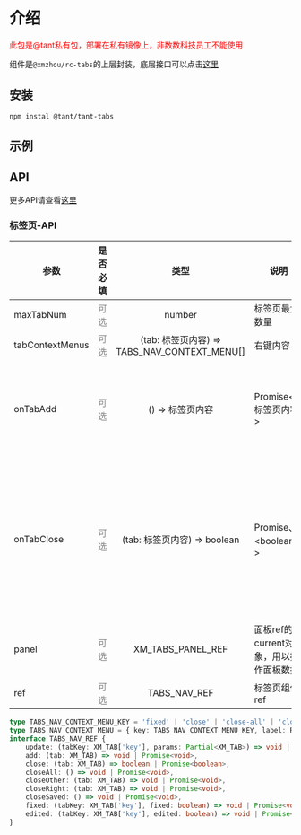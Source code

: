 # 介绍

<font color="red">此包是@tant私有包，部署在私有镜像上，非数数科技员工不能使用</font>

组件是`@xmzhou/rc-tabs`的上层封装，底层接口可以点击[这里](https://xmzhoudev1997.github.io/rc-tabs/rc-tabs)


## 安装
``` shell
npm instal @tant/tant-tabs
```

## 示例
<code src="@/demo.tsx"></code>

## API
更多API请查看[这里](https://xmzhoudev1997.github.io/rc-tabs/rc-tabs)

### 标签页-API
参数|是否必填|类型|说明|默认值
-|:-:|:-:|-|:-:
maxTabNum|<font color="grey">可选</font>|number|标签页最大数量|9999
tabContextMenus|<font color="grey">可选</font>|(tab: 标签页内容) => TABS_NAV_CONTEXT_MENU[]|右键内容|-
onTabAdd|<font color="grey">可选</font>|() => 标签页内容 | Promise\<标签页内容\>|新增标签页时触发，需要返回新增的标签页信息|-
onTabClose|<font color="grey">可选</font>|(tab: 标签页内容) => boolean | Promise、<boolean、>|标签删除时触发，返回boolean告知组件是否同意删除，常用来出现删除提示框|-
panel|<font color="grey">可选</font>|XM_TABS_PANEL_REF|面板ref的current对象，用以操作面板数据|{}
ref|<font color="grey">可选</font>|TABS_NAV_REF|标签页组件ref|-

``` typescript
type TABS_NAV_CONTEXT_MENU_KEY = 'fixed' | 'close' | 'close-all' | 'close-other' | 'close-right' | 'close-save';
type TABS_NAV_CONTEXT_MENU = { key: TABS_NAV_CONTEXT_MENU_KEY, label: ReactNode } | { type: 'divider' }
interface TABS_NAV_REF {
    update: (tabKey: XM_TAB['key'], params: Partial<XM_TAB>) => void | Promise<void>,
    add: (tab: XM_TAB) => void | Promise<void>,
    close: (tab: XM_TAB) => boolean | Promise<boolean>,
    closeAll: () => void | Promise<void>,
    closeOther: (tab: XM_TAB) => void | Promise<void>,
    closeRight: (tab: XM_TAB) => void | Promise<void>,
    closeSaved: () => void | Promise<void>,
    fixed: (tabKey: XM_TAB['key'], fixed: boolean) => void | Promise<void>,
    edited: (tabKey: XM_TAB['key'], edited: boolean) => void | Promise<void>,
}
```
